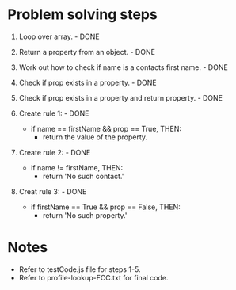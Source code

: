 # Problem solving steps
1. Loop over array. - DONE

2. Return a property from an object. - DONE

3. Work out how to check if name is a contacts first name. - DONE

4. Check if prop exists in a property. - DONE

5. Check if prop exists in a property and return property. - DONE

6. Create rule 1: - DONE
    - if name == firstName && prop == True, THEN:
        - return the value of the property.

7. Create rule 2: - DONE
    - if name != firstName, THEN:
        - return 'No such contact.'

8. Creat rule 3: - DONE
    - if firstName == True && prop == False, THEN:
        - return 'No such property.'

# Notes
- Refer to testCode.js file for steps 1-5.
- Refer to profile-lookup-FCC.txt for final code.